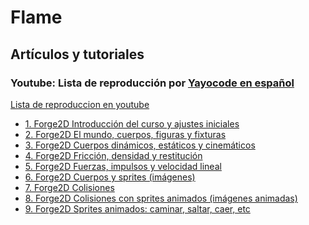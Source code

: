 # Flame

## Artículos y tutoriales

### Youtube: Lista de reproducción por [Yayocode en español][1]

[Lista de reproduccion en youtube](https://youtube.com/playlist?list=PLSTLViM5-REW4YNimA8H6wsohmXiOHb0g)
- [1. Forge2D Introducción del curso y ajustes iniciales](https://youtu.be/MngIOZLf4lM)
- [2. Forge2D El mundo, cuerpos, figuras y fixturas](https://youtu.be/JOQAiuO7jq8)
- [3. Forge2D Cuerpos dinámicos, estáticos y cinemáticos](https://youtu.be/YV3eV0odBgM)
- [4. Forge2D Fricción, densidad y restitución](https://youtu.be/AhU5ifkRrI4)
- [5. Forge2D Fuerzas, impulsos y velocidad lineal](https://youtu.be/CkgO5lq7dw4)
- [6. Forge2D Cuerpos y sprites (imágenes)](https://youtu.be/EsAiUfpdzxc)
- [7. Forge2D Colisiones](https://youtu.be/5L6_oCt-wzI)
- [8. Forge2D Colisiones con sprites animados (imágenes animadas)](https://youtu.be/fXAQrp7f7Bs)
- [9. Forge2D Sprites animados: caminar, saltar, caer, etc](https://youtu.be/NfXfZbRDO1Y)


<!-- Add ref links here -->
[1]: <https://es.yayocode.com/> 'Yayocode'